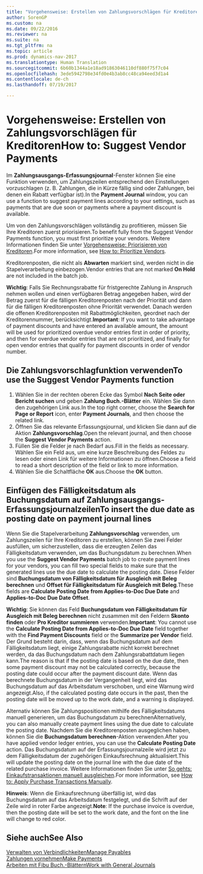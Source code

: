 ```yaml
---
title: "Vorgehensweise: Erstellen von Zahlungsvorschlägen für Kreditoren"
author: SorenGP
ms.custom: na
ms.date: 09/22/2016
ms.reviewer: na
ms.suite: na
ms.tgt_pltfrm: na
ms.topic: article
ms.prod: dynamics-nav-2017
ms.translationtype: Human Translation
ms.sourcegitcommit: 6b60b1344a1e18ad91863046110df880f75f7c04
ms.openlocfilehash: 3ede5942798e34fd0e4b3ab8cc48ca94eed3d1a4
ms.contentlocale: de-ch
ms.lasthandoff: 07/19/2017

---
```


# <a name="how-to-suggest-vendor-payments"></a><span data-ttu-id="d4fc9-102">Vorgehensweise: Erstellen von Zahlungsvorschlägen für Kreditoren</span><span class="sxs-lookup"><span data-stu-id="d4fc9-102">How to: Suggest Vendor Payments</span></span>
<span data-ttu-id="d4fc9-103">Im **Zahlungsausgangs-Erfassungsjournal**-Fenster können Sie eine Funktion verwenden, um Zahlungszeilen entsprechend den Einstellungen vorzuschlagen (z. B. Zahlungen, die in Kürze fällig sind oder Zahlungen, bei denen ein Rabatt verfügbar ist).</span><span class="sxs-lookup"><span data-stu-id="d4fc9-103">In the **Payment Journal** window, you can use a function to suggest payment lines according to your settings, such as payments that are due soon or payments where a payment discount is available.</span></span>

<span data-ttu-id="d4fc9-104">Um von den Zahlungsvorschlägen vollständig zu profitieren, müssen Sie Ihre Kreditoren zuerst priorisieren.</span><span class="sxs-lookup"><span data-stu-id="d4fc9-104">To benefit fully from the Suggest Vendor Payments function, you must first prioritize your vendors.</span></span> <span data-ttu-id="d4fc9-105">Weitere Informationen finden Sie unter [Vorgehensweise: Priorisieren von Kreditoren](purchasing-how-prioritize-vendors.md).</span><span class="sxs-lookup"><span data-stu-id="d4fc9-105">For more information, see [How to: Prioritize Vendors](purchasing-how-prioritize-vendors.md).</span></span>

<span data-ttu-id="d4fc9-106">Kreditorenposten, die nicht als **Abwarten** markiert sind, werden nicht in die Stapelverarbeitung einbezogen.</span><span class="sxs-lookup"><span data-stu-id="d4fc9-106">Vendor entries that are not marked **On Hold** are not included in the batch job.</span></span>  

<span data-ttu-id="d4fc9-107">**Wichtig**: Falls Sie Rechnungsrabatte für fristgerechte Zahlung in Anspruch nehmen wollen und einen verfügbaren Betrag angegeben haben, wird der Betrag zuerst für die fälligen Kreditorenposten nach der Priorität und dann für die fälligen Kreditorenposten ohne Priorität verwendet. Danach werden die offenen Kreditorenposten mit Rabattmöglichkeiten, geordnet nach der Kreditorennummer, berücksichtigt.</span><span class="sxs-lookup"><span data-stu-id="d4fc9-107">**Important**: If you want to take advantage of payment discounts and have entered an available amount, the amount will be used for prioritized overdue vendor entries first in order of priority, and then for overdue vendor entries that are not prioritized, and finally for open vendor entries that qualify for payment discounts in order of vendor number.</span></span>

## <a name="to-use-the-suggest-vendor-payments-function"></a><span data-ttu-id="d4fc9-108">Die Zahlungsvorschlagfunktion verwenden</span><span class="sxs-lookup"><span data-stu-id="d4fc9-108">To use the Suggest Vendor Payments function</span></span>
1. <span data-ttu-id="d4fc9-109">Wählen Sie in der rechten oberen Ecke das Symbol **Nach Seite oder Bericht suchen** und geben **Zahlung Buch.-Blätter** ein. Wählen Sie dann den zugehörigen Link aus.</span><span class="sxs-lookup"><span data-stu-id="d4fc9-109">In the top right corner, choose the **Search for Page or Report** icon, enter **Payment Journals**, and then choose the related link.</span></span>
2. <span data-ttu-id="d4fc9-110">Öffnen Sie das relevante Erfassungsjournal, und klicken Sie dann auf die Aktion **Zahlungsvorschlag**.</span><span class="sxs-lookup"><span data-stu-id="d4fc9-110">Open the relevant journal, and then choose the **Suggest Vendor Payments** action.</span></span>
3. <span data-ttu-id="d4fc9-111">Füllen Sie die Felder je nach Bedarf aus.</span><span class="sxs-lookup"><span data-stu-id="d4fc9-111">Fill in the fields as necessary.</span></span> <span data-ttu-id="d4fc9-112">Wählen Sie ein Feld aus, um eine kurze Beschreibung des Feldes zu lesen oder einen Link für weitere Informationen zu öffnen.</span><span class="sxs-lookup"><span data-stu-id="d4fc9-112">Choose a field to read a short description of the field or link to more information.</span></span>
4. <span data-ttu-id="d4fc9-113">Wählen Sie die Schaltfläche **OK** aus.</span><span class="sxs-lookup"><span data-stu-id="d4fc9-113">Choose the **OK** button.</span></span>

## <a name="to-insert-the-due-date-as-posting-date-on-payment-journal-lines"></a><span data-ttu-id="d4fc9-114">Einfügen des Fälligkeitsdatum als Buchungsdatum auf Zahlungsausgangs-Erfassungsjournalzeilen</span><span class="sxs-lookup"><span data-stu-id="d4fc9-114">To insert the due date as posting date on payment journal lines</span></span>
<span data-ttu-id="d4fc9-115">Wenn Sie die Stapelverarbeitung **Zahlungsvorschlag** verwenden, um Zahlungszeilen für Ihre Kreditoren zu erstellen, können Sie zwei Felder ausfüllen, um sicherzustellen, dass die erzeugten Zeilen das Fälligkeitsdatum verwenden, um das Buchungsdatum zu berechnen.</span><span class="sxs-lookup"><span data-stu-id="d4fc9-115">When you use the **Suggest Vendor Payments** batch job to create payment lines for your vendors, you can fill two special fields to make sure that the generated lines use the due date to calculate the posting date.</span></span> <span data-ttu-id="d4fc9-116">Diese Felder sind **Buchungsdatum von Fälligkeitsdatum für Ausgleich mit Beleg berechnen** und **Offset für Fälligkeitsdatum für Ausgleich mit Beleg**.</span><span class="sxs-lookup"><span data-stu-id="d4fc9-116">These fields are **Calculate Posting Date from Applies-to-Doc Due Date** and **Applies-to-Doc Due Date Offset**.</span></span>

<span data-ttu-id="d4fc9-117">**Wichtig**: Sie können das Feld **Buchungsdatum von Fälligkeitsdatum für Ausgleich mit Beleg berechnen** nicht zusammen mit den Feldern **Skonto finden** oder **Pro Kreditor summieren** verwenden.</span><span class="sxs-lookup"><span data-stu-id="d4fc9-117">**Important**: You cannot use the **Calculate Posting Date from Applies-to-Doc Due Date** field together with the **Find Payment Discounts** field or the **Summarize per Vendor** field.</span></span> <span data-ttu-id="d4fc9-118">Der Grund besteht darin, dass, wenn das Buchungsdatum auf dem Fälligkeitsdatum liegt, einige Zahlungsrabatte nicht korrekt berechnet werden, da das Buchungsdatum nach dem Zahlungsrabattdatum liegen kann.</span><span class="sxs-lookup"><span data-stu-id="d4fc9-118">The reason is that if the posting date is based on the due date, then some payment discount may not be calculated correctly, because the posting date could occur after the payment discount date.</span></span>
<span data-ttu-id="d4fc9-119">Wenn das berechnete Buchungsdatum in der Vergangenheit liegt, wird das Buchungsdatum auf das Arbeitsdatum verschoben, und eine Warnung wird angezeigt.</span><span class="sxs-lookup"><span data-stu-id="d4fc9-119">Also, if the calculated posting date occurs in the past, then the posting date will be moved up to the work date, and a warning is displayed.</span></span>

<span data-ttu-id="d4fc9-120">Alternativ können Sie Zahlungspositionen mithilfe des Fälligkeitsdatums manuell generieren, um das Buchungsdatum zu berechnen</span><span class="sxs-lookup"><span data-stu-id="d4fc9-120">Alternatively, you can also manually create payment lines using the due date to calculate the posting date.</span></span> <span data-ttu-id="d4fc9-121">Nachdem Sie die Kreditorenposten ausgeglichen haben, können Sie die **Buchungsdatum berechnen**-Aktion verwenden.</span><span class="sxs-lookup"><span data-stu-id="d4fc9-121">After you have applied vendor ledger entries, you can use the **Calculate Posting Date** action.</span></span> <span data-ttu-id="d4fc9-122">Das Buchungsdatum auf der Erfassungsjournalzeile wird jetzt zu dem Fälligkeitsdatum der zugehörigen Einkaufsrechnung aktualisiert.</span><span class="sxs-lookup"><span data-stu-id="d4fc9-122">This will update the posting date on the journal line with the due date of the related purchase invoice.</span></span> <span data-ttu-id="d4fc9-123">Weitere Informationen finden Sie unter [So gehts: Einkaufstransaktionen manuell ausgleichen](payables-how-apply-purchase-transactions-manually.md).</span><span class="sxs-lookup"><span data-stu-id="d4fc9-123">For more information, see [How to: Apply Purchase Transactions Manually](payables-how-apply-purchase-transactions-manually.md).</span></span>  

<span data-ttu-id="d4fc9-124">**Hinweis**: Wenn die Einkaufsrechnung überfällig ist, wird das Buchungsdatum auf das Arbeitsdatum festgelegt, und die Schrift auf der Zeile wird in roter Farbe angezeigt.</span><span class="sxs-lookup"><span data-stu-id="d4fc9-124">**Note**: If the purchase invoice is overdue, then the posting date will be set to the work date, and the font on the line will change to red color.</span></span>

## <a name="see-also"></a><span data-ttu-id="d4fc9-125">Siehe auch</span><span class="sxs-lookup"><span data-stu-id="d4fc9-125">See Also</span></span>
[<span data-ttu-id="d4fc9-126">Verwalten von Verbindlichkeiten</span><span class="sxs-lookup"><span data-stu-id="d4fc9-126">Manage Payables</span></span>](payables-manage-payables.md)  
[<span data-ttu-id="d4fc9-127">Zahlungen vornehmen</span><span class="sxs-lookup"><span data-stu-id="d4fc9-127">Make Payments</span></span>](payables-make-payments.md)  
[<span data-ttu-id="d4fc9-128">Arbeiten mit Fibu Buch.-Blättern</span><span class="sxs-lookup"><span data-stu-id="d4fc9-128">Work with General Journals</span></span>](ui-work-general-journals.md)

